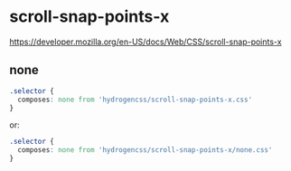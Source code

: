 # scroll-snap-points-x

https://developer.mozilla.org/en-US/docs/Web/CSS/scroll-snap-points-x

## none
```css
.selector {
  composes: none from 'hydrogencss/scroll-snap-points-x.css'
}
```

or:
```css
.selector {
  composes: none from 'hydrogencss/scroll-snap-points-x/none.css'
}
```

